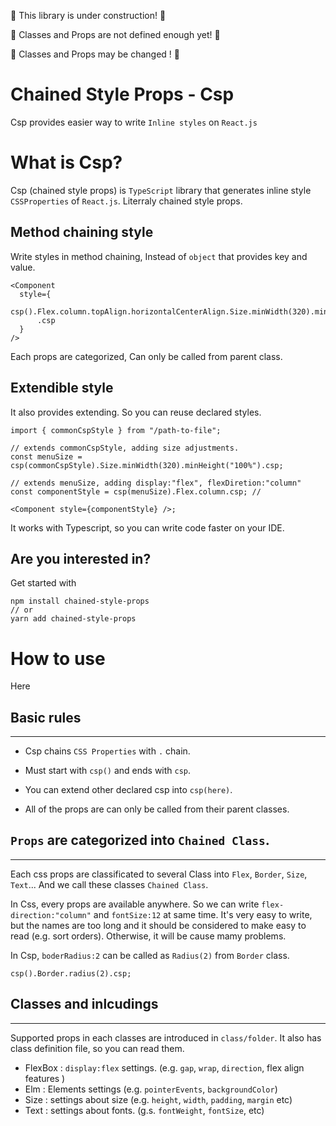 🚧 This library is under construction! 🚧

🚧 Classes and Props are not defined enough yet! 🚧

🚧 Classes and Props may be changed ! 🚧

# Chained Style Props - Csp

Csp provides easier way to write `Inline styles` on `React.js`

# What is Csp?

Csp (chained style props) is `TypeScript` library that generates inline style `CSSProperties` of `React.js`. Literraly chained style props.

## Method chaining style

Write styles in method chaining, Instead of `object` that provides key and value.

```tsx
<Component
  style={
    csp().Flex.column.topAlign.horizontalCenterAlign.Size.minWidth(320).minHeight("100%").Box.padding(5).Border.solid.radius(2).width(1).color("#ccc")
      .csp
  }
/>
```

Each props are categorized, Can only be called from parent class.

## Extendible style

It also provides extending. So you can reuse declared styles.

```tsx
import { commonCspStyle } from "/path-to-file";

// extends commonCspStyle, adding size adjustments.
const menuSize = csp(commonCspStyle).Size.minWidth(320).minHeight("100%").csp;

// extends menuSize, adding display:"flex", flexDiretion:"column"
const componentStyle = csp(menuSize).Flex.column.csp; //

<Component style={componentStyle} />;
```

It works with Typescript, so you can write code faster on your IDE.

## Are you interested in?

Get started with

```
npm install chained-style-props
// or
yarn add chained-style-props
```

# How to use

Here

## Basic rules

---

- Csp chains `CSS Properties` with `.` chain.

- Must start with `csp()` and ends with `csp`.

- You can extend other declared csp into `csp(here)`.

- All of the props are can only be called from their parent classes.

## `Props` are categorized into `Chained Class`.

---

Each css props are classificated to several Class into `Flex`, `Border`, `Size`, `Text`... And we call these classes `Chained Class`.

In Css, every props are available anywhere. So we can write `flex-direction:"column"` and `fontSize:12` at same time. It's very easy to write, but the names are too long and it should be considered to make easy to read (e.g. sort orders). Otherwise, it will be cause mamy problems.

In Csp, `boderRadius:2` can be called as `Radius(2)` from `Border` class.

```tsx
csp().Border.radius(2).csp;
```

## Classes and inlcudings

---

Supported props in each classes are introduced in `class/folder`. It also has class definition file, so you can read them.

- FlexBox : `display:flex` settings. (e.g. `gap`, `wrap`, `direction`, flex align features )
- Elm : Elements settings (e.g. `pointerEvents`, `backgroundColor`)
- Size : settings about size (e.g. `height`, `width`, `padding`, `margin` etc)
- Text : settings about fonts. (g.s. `fontWeight`, `fontSize`, etc)
